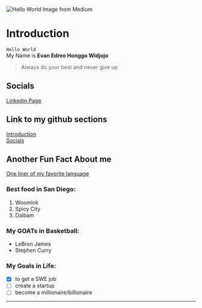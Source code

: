 ![Hello World Image from Medium](https://miro.medium.com/v2/resize:fit:1400/format:webp/1*0KFB17_NGTPB0XWyc4BSgQ.jpeg)

# Introduction
`Hello World`  
My Name is **Evan Edreo Honggo Widjojo**  
> Always do your best and never give up

## Socials
[Linkedin Page](https://www.linkedin.com/in/evanedreo/)

## Link to my github sections
[Introduction](#introduction)  
[Socials](#socials)

## Another Fun Fact About me
[One liner of my favorite language](README.md)

### Best food in San Diego:
1. Woomiok  
2. Spicy City  
3. Dalbam  

### My GOATs in Basketball:
- LeBron James  
- Stephen Curry  

### My Goals in Life:
- [x] to get a SWE job  
- [ ] create a startup  
- [ ] become a millionaire/billionaire  

---
